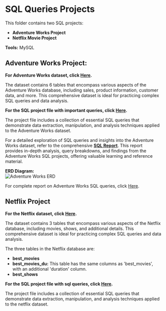 <h1>SQL Queries Projects</h1>
<p>This folder contains two SQL projects:</p>
<ul>
    <li><strong>Adventure Works Project</strong></li>
    <li><strong>Netflix Movie Project</strong></li>
</ul>
<p><strong>Tools:</strong> MySQL</p>

<h2>Adventure Works Project:</h2>
<p>
    <b>For Adventure Works dataset, click 
    <a href='https://github.com/Priy-Sharma/SQL-Queries/blob/main/adventure%20lookup.zip'>Here</a>.</b>
</p>
<p>The dataset contains 6 tables that encompass various aspects of the Adventure Works database, including sales, product information, customer data, and more. This comprehensive dataset is ideal for practicing complex SQL queries and data analysis.</p>
<p>
    <b>For the SQL project file with important queries, click 
    <a href='https://github.com/Priy-Sharma/SQL-Queries/blob/main/important%20queries.sql'>Here</a>.</b>
</p>
<p>The project file includes a collection of essential SQL queries that demonstrate data extraction, manipulation, and analysis techniques applied to the Adventure Works dataset.</p>

<p>
    For a detailed exploration of SQL queries and insights into the Adventure Works dataset, refer to the comprehensive <b><a href='https://github.com/Priy-Sharma/SQL-Queries/blob/main/SQL_Report.pdf'>SQL Report</a></b>. This report provides in-depth analysis, query breakdowns, and findings from the Adventure Works SQL projects, offering valuable learning and reference material.
</p>

<p>
    <b>ERD Diagram:</b><br>
    <img src='https://github.com/Priy-Sharma/SQL-Adventure-Works-Queries/assets/161149109/d247b0d5-2874-4402-9602-6f1f13c21fac' alt='Adventure Works ERD'>
</p>

</body>
    <p>
        For complete report on Adventure Works SQL queries, click 
        <a href='https://github.com/Priy-Sharma/SQL-Queries/blob/main/SQL_Report.docx'>Here</a>.
    </p>
<h2>Netflix Project</h2>
<p>
    <b>For the Netflix dataset, click <a href='https://github.com/Priy-Sharma/SQL-Queries/blob/main/netflix%20database.zip'>Here</a>.</b>
</p>
<p>The dataset contains 3 tables that encompass various aspects of the Netflix database, including movies, shows, and additional details. This comprehensive dataset is ideal for practicing complex SQL queries and data analysis.</p>
<p>The three tables in the Netflix database are:</p>
<ul>
    <li><b>best_movies</b></li>
    <li><b>best_movies_du:</b> This table has the same columns as 'best_movies', with an additional 'duration' column.</li>
    <li><b>best_shows</b></li>
</ul>
<p>
    <b>For the SQL project file with sql queries, click 
    <a href = 'https://github.com/Priy-Sharma/SQL-Queries/blob/main/netflix%20project.sql'>Here</a>.</b>
</p>
<p>The project file includes a collection of essential SQL queries that demonstrate data extraction, manipulation, and analysis techniques applied to the netflix dataset.</p>

</html>



